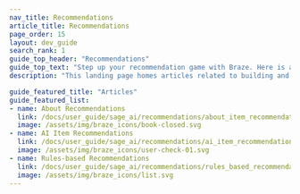 ```yaml
---
nav_title: Recommendations
article_title: Recommendations
page_order: 15
layout: dev_guide
search_rank: 1
guide_top_header: "Recommendations"
guide_top_text: "Step up your recommendation game with Braze. Here is a collection of what you need to know about setting up recommendation engines so that you can suggest items or content that users actually want. From customizing experiences with AI to building your own engines with Liquid or Connected Content, you'll find everything you need to make every recommendation count."
description: "This landing page homes articles related to building and using recommendation engines in Braze."

guide_featured_title: "Articles"
guide_featured_list:
- name: About Recommendations
  link: /docs/user_guide/sage_ai/recommendations/about_item_recommendations/
  image: /assets/img/braze_icons/book-closed.svg
- name: AI Item Recommendations
  link: /docs/user_guide/sage_ai/recommendations/ai_item_recommendations/
  image: /assets/img/braze_icons/user-check-01.svg
- name: Rules-based Recommendations
  link: /docs/user_guide/sage_ai/recommendations/rules_based_recommendations/
  image: /assets/img/braze_icons/list.svg
---
```


<br><br>
